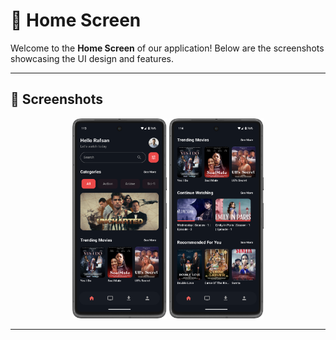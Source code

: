 # 📱 Home Screen

Welcome to the **Home Screen** of our application! Below are the screenshots showcasing the UI design and features.

---

## 🌟 Screenshots

<div align="center">
  <img src="screenshot/screenshot_1.png" alt="Screenshot 1" width="30%" >
  <img src="screenshot/screenshot_2.png" alt="Screenshot 2" width="30%" >
</div>

---
